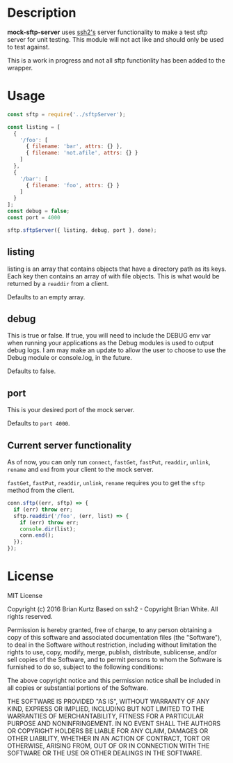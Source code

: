 # Description
**mock-sftp-server** uses [ssh2's](https://www.npmjs.com/package/ssh2) server functionality to make a test sftp server for unit testing. This module will not act like and should only be used to test against.

This is a work in progress and not all sftp functionlity has been added to the wrapper.

# Usage
```javascript
const sftp = require('../sftpServer');

const listing = [
  {
    '/foo': [
      { filename: 'bar', attrs: {} },
      { filename: 'not.afile', attrs: {} }
    ]
  },
  {
    '/bar': [
      { filename: 'foo', attrs: {} }
    ]
  }
];
const debug = false;
const port = 4000

sftp.sftpServer({ listing, debug, port }, done);
```

## listing
listing is an array that contains objects that have a directory path as its keys. Each key then contains an array of with file objects. This is what would be returned by a `readdir` from a client.

Defaults to an empty array.

## debug
This is true or false. If true, you will need to include the DEBUG env var when running your applications as the Debug modules is used to output debug logs. I am may make an update to allow the user to choose to use the Debug module or console.log, in the future.

Defaults to false.

## port
This is your desired port of the mock server.

Defaults to `port 4000`.

## Current server functionality
As of now, you can only run `connect`, `fastGet`, `fastPut`, `readdir`, `unlink`, `rename` and `end` from your client to the mock server.

`fastGet`, `fastPut`, `readdir`, `unlink`, `rename` requires you to get the `sftp` method from the client.

```javascript
conn.sftp((err, sftp) => {
  if (err) throw err;
  sftp.readdir('/foo', (err, list) => {
    if (err) throw err;
    console.dir(list);
    conn.end();
  });
});
```

# License
MIT License

Copyright (c) 2016 Brian Kurtz
Based on ssh2 - Copyright Brian White. All rights reserved.

Permission is hereby granted, free of charge, to any person obtaining a copy
of this software and associated documentation files (the "Software"), to deal
in the Software without restriction, including without limitation the rights
to use, copy, modify, merge, publish, distribute, sublicense, and/or sell
copies of the Software, and to permit persons to whom the Software is
furnished to do so, subject to the following conditions:

The above copyright notice and this permission notice shall be included in all
copies or substantial portions of the Software.

THE SOFTWARE IS PROVIDED "AS IS", WITHOUT WARRANTY OF ANY KIND, EXPRESS OR
IMPLIED, INCLUDING BUT NOT LIMITED TO THE WARRANTIES OF MERCHANTABILITY,
FITNESS FOR A PARTICULAR PURPOSE AND NONINFRINGEMENT. IN NO EVENT SHALL THE
AUTHORS OR COPYRIGHT HOLDERS BE LIABLE FOR ANY CLAIM, DAMAGES OR OTHER
LIABILITY, WHETHER IN AN ACTION OF CONTRACT, TORT OR OTHERWISE, ARISING FROM,
OUT OF OR IN CONNECTION WITH THE SOFTWARE OR THE USE OR OTHER DEALINGS IN THE
SOFTWARE.